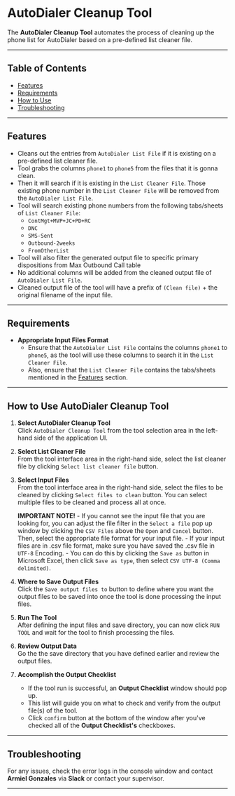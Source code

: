 # **AutoDialer Cleanup Tool**

The **AutoDialer Cleanup Tool** automates the process of cleaning up the phone list for AutoDialer based on a pre-defined list cleaner file.

---

## Table of Contents
- [Features](#features)
- [Requirements](#requirements)
- [How to Use](#how-to-use-autodialer-cleanup-tool)
- [Troubleshooting](#troubleshooting)

---

## Features
- Cleans out the entries from `AutoDialer List File` if it is existing on a pre-defined list cleaner file.
- Tool grabs the columns `phone1` to `phone5` from the files that it is gonna clean.
- Then it will search if it is existing in the `List Cleaner File`. Those existing phone number in the `List Cleaner File` will be removed from the `AutoDialer List File`.
- Tool will search existing phone numbers from the following tabs/sheets of `List Cleaner File`:  
    - `ContMgt+MVP+JC+PD+RC`
    - `DNC`
    - `SMS-Sent`
    - `Outbound-2weeks`
    - `FromOtherList`
- Tool will also filter the generated output file to specific primary dispositions from Max Outbound Call table
- No additional columns will be added from the cleaned output file of `AutoDialer List File`.
- Cleaned output file of the tool will have a prefix of `(Clean file)` + the original filename of the input file.

---

## Requirements

- **Appropriate Input Files Format**  
    - Ensure that the `AutoDialer List File` contains the columns `phone1` to `phone5`, as the tool will use these columns to search it in the `List Cleaner File`.
    - Also, ensure that the `List Cleaner File` contains the tabs/sheets mentioned in the [Features](#features) section.

---

## How to Use AutoDialer Cleanup Tool

1. **Select AutoDialer Cleanup Tool**  
    Click `AutoDialer Cleanup Tool` from the tool selection area in the left-hand side of the application UI.

2. **Select List Cleaner File**  
    From the tool interface area in the right-hand side, select the list cleaner file by clicking `Select list cleaner file` button.
    
2. **Select Input Files**  
    From the tool interface area in the right-hand side, select the files to be cleaned by clicking `Select files to clean` button. You can select multiple files to be cleaned and process all at once.
   
    **IMPORTANT NOTE!**
        - If you cannot see the input file that you are looking for, you can adjust the file filter in the `Select a file` pop up window by clicking the `CSV Files` above the `Open` and `Cancel` button. Then, select the appropriate file format for your input file.
        - If your input files are in .csv file format, make sure you have saved the .csv file in `UTF-8` Encoding.
        - You can do this by clicking the `Save as` button in Microsoft Excel, then click `Save as type`, then select `CSV UTF-8 (Comma delimited)`.

3. **Where to Save Output Files**  
    Click the `Save output files to` button to define where you want the output files to be saved into once the tool is done processing the input files.

4. **Run The Tool**  
    After defining the input files and save directory, you can now click `RUN TOOL` and wait for the tool to finish processing the files.

5. **Review Output Data**  
    Go the the save directory that you have defined earlier and review the output files.

6. **Accomplish the Output Checklist**
    - If the tool run is successful, an **Output Checklist** window should pop up.
    - This list will guide you on what to check and verify from the output file(s) of the tool.
    - Click `confirm` button at the bottom of the window after you've checked all of the **Output Checklist's** checkboxes.

---

## Troubleshooting

For any issues, check the error logs in the console window and contact **Armiel Gonzales** via **Slack** or contact your supervisor.

---
